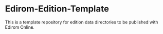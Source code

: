 # Edirom-Edition-Template

This is a template repository for edition data directories to be published with Edirom Online.